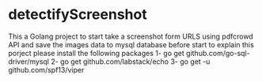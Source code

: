 # detectifyScreenshot
This a Golang project to start take a screenshot form URLS using pdfcrowd API and save the images data to mysql database
before start to explain this porject please install the following packages
  1- go get github.com/go-sql-driver/mysql
  2- go get github.com/labstack/echo
  3- go get -u github.com/spf13/viper
